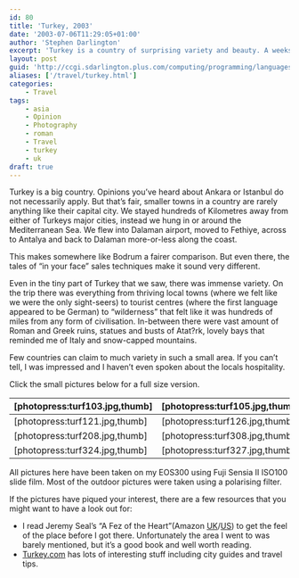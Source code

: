 ```yaml
---
id: 80
title: 'Turkey, 2003'
date: '2003-07-06T11:29:05+01:00'
author: 'Stephen Darlington'
excerpt: 'Turkey is a country of surprising variety and beauty. A weeks holiday resulted in the following photographs. '
layout: post
guid: 'http://ccgi.sdarlington.plus.com/computing/programming/languages/turkey-2003.html'
aliases: ['/travel/turkey.html']
categories:
    - Travel
tags:
    - asia
    - Opinion
    - Photography
    - roman
    - Travel
    - turkey
    - uk
draft: true
---
```


Turkey is a big country. Opinions you’ve heard about Ankara or Istanbul do not necessarily apply. But that’s fair, smaller towns in a country are rarely anything like their capital city. We stayed hundreds of Kilometres away from either of Turkeys major cities, instead we hung in or around the Mediterranean Sea. We flew into Dalaman airport, moved to Fethiye, across to Antalya and back to Dalaman more-or-less along the coast.

This makes somewhere like Bodrum a fairer comparison. But even there, the tales of “in your face” sales techniques make it sound very different.

Even in the tiny part of Turkey that we saw, there was immense variety. On the trip there was everything from thriving local towns (where we felt like we were the only sight-seers) to tourist centres (where the first language appeared to be German) to “wilderness” that felt like it was hundreds of miles from any form of civilisation. In-between there were vast amount of Roman and Greek ruins, statues and busts of Atat?rk, lovely bays that reminded me of Italy and snow-capped mountains.

Few countries can claim to much variety in such a small area. If you can’t tell, I was impressed and I haven’t even spoken about the locals hospitality.

Click the small pictures below for a full size version.

| \[photopress:turf103.jpg,thumb\] | \[photopress:turf105.jpg,thumb\] | \[photopress:turf111.jpg,thumb\] | \[photopress:turf228.jpg,thumb\] |
|---|---|---|---|
| \[photopress:turf121.jpg,thumb\] | \[photopress:turf126.jpg,thumb\] | \[photopress:turf136.jpg,thumb\] | \[photopress:turf117.jpg,thumb\] |
| \[photopress:turf208.jpg,thumb\] | \[photopress:turf308.jpg,thumb\] | \[photopress:turf317.jpg,thumb\] | \[photopress:turf320.jpg,thumb\] |
| \[photopress:turf324.jpg,thumb\] | \[photopress:turf327.jpg,thumb\] | \[photopress:turf329.jpg,thumb\] | \[photopress:turf330.jpg,thumb\] |

All pictures here have been taken on my EOS300 using Fuji Sensia II ISO100 slide film. Most of the outdoor pictures were taken using a polarising filter.

If the pictures have piqued your interest, there are a few resources that you might want to have a look out for:

- I read Jeremy Seal’s “A Fez of the Heart”(Amazon [UK](http://www.amazon.co.uk/exec/obidos/ASIN/0330343629/zx81orguk)/[US](http://www.amazon.com/exec/obidos/ASIN/0330343629/zx81orguk00)) to get the feel of the place before I got there. Unfortunately the area I went to was barely mentioned, but it’s a good book and well worth reading.
- [Turkey.com](http://www.turkey.com/travel/) has lots of interesting stuff including city guides and travel tips.